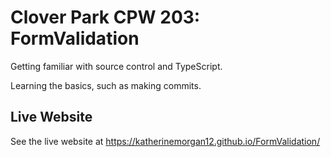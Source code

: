 # Clover Park CPW 203: FormValidation
Getting familiar with source control and TypeScript.

Learning the basics, such as making commits.

## Live Website
See the live website at https://katherinemorgan12.github.io/FormValidation/ 
